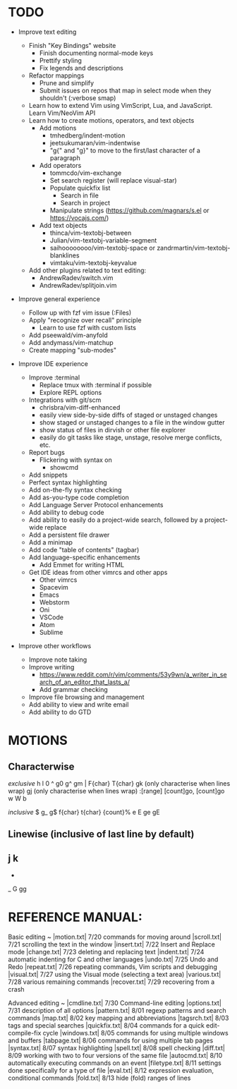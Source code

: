 TODO
================================================
- Improve text editing
	- Finish "Key Bindings" website
		- Finish documenting normal-mode keys
		- Prettify styling
		- Fix legends and descriptions
	- Refactor mappings
		- Prune and simplify
		- Submit issues on repos that map in select mode when they shouldn't (:verbose smap)
	- Learn how to extend Vim using VimScript, Lua, and JavaScript. Learn Vim/NeoVim
	  API
	- Learn how to create motions, operators, and text objects
		- Add motions
			- tmhedberg/indent-motion
			- jeetsukumaran/vim-indentwise
			- "g{" and "g}" to move to the first/last character of a paragraph
		- Add operators
			- tommcdo/vim-exchange
			- Set search register (will replace visual-star)
			- Populate quickfix list
				- Search in file
				- Search in project
			- Manipulate strings (https://github.com/magnars/s.el or https://vocajs.com/)
		- Add text objects
			- thinca/vim-textobj-between
			- Julian/vim-textobj-variable-segment
			- saihoooooooo/vim-textobj-space or zandrmartin/vim-textobj-blanklines
			- vimtaku/vim-textobj-keyvalue
	- Add other plugins related to text editing:
		- AndrewRadev/switch.vim
		- AndrewRadev/splitjoin.vim

- Improve general experience
	- Follow up with fzf vim issue (:Files)
	- Apply "recognize over recall" principle
		- Learn to use fzf with custom lists
	- Add pseewald/vim-anyfold
	- Add andymass/vim-matchup
	- Create mapping "sub-modes"

- Improve IDE experience
	- Improve :terminal
		- Replace tmux with :terminal if possible
		- Explore REPL options
	- Integrations with git/scm
		- chrisbra/vim-diff-enhanced
		- easily view side-by-side diffs of staged or unstaged changes
		- show staged or unstaged changes to a file in the window gutter
		- show status of files in dirvish or other file explorer
		- easily do git tasks like stage, unstage, resolve merge conflicts, etc.
	- Report bugs
		- Flickering with syntax on
			- showcmd
	- Add snippets
	- Perfect syntax highlighting
	- Add on-the-fly syntax checking
	- Add as-you-type code completion
	- Add Language Server Protocol enhancements
	- Add ability to debug code
	- Add ability to easily do a project-wide search, followed by a project-wide replace
	- Add a persistent file drawer
	- Add a minimap
	- Add code "table of contents" (tagbar)
	- Add language-specific enhancements
		- Add Emmet for writing HTML
	- Get IDE ideas from other vimrcs and other apps
		- Other vimrcs
		- Spacevim
		- Emacs
		- Webstorm
		- Oni
		- VSCode
		- Atom
		- Sublime

- Improve other workflows
	- Improve note taking
	- Improve writing
		- https://www.reddit.com/r/vim/comments/53y9wn/a_writer_in_search_of_an_editor_that_lasts_a/
		- Add grammar checking
	- Improve file browsing and management
	- Add ability to view and write email
	- Add ability to do GTD

MOTIONS
================================================
Characterwise
-------------
*exclusive*
h
l
0
^
g0
g^
gm
|
F{char}
T{char}
gk (only characterise when lines wrap)
gj (only characterise when lines wrap)
:[range]
[count]go, [count]go
w
W
b

*inclusive*
$
g_
g$
f{char}
t{char}
{count}%
e
E
ge
gE

Linewise (inclusive of last line by default)
-------------
j
k
-
+
_
G
gg

REFERENCE MANUAL:
================================================

Basic editing ~
|motion.txt|	7/20 commands for moving around
|scroll.txt|	7/21 scrolling the text in the window
|insert.txt|	7/22 Insert and Replace mode
|change.txt|	7/23 deleting and replacing text
|indent.txt|	7/24 automatic indenting for C and other languages
|undo.txt|	7/25 Undo and Redo
|repeat.txt|	7/26 repeating commands, Vim scripts and debugging
|visual.txt|	7/27 using the Visual mode (selecting a text area)
|various.txt|	7/28 various remaining commands
|recover.txt|	7/29 recovering from a crash

Advanced editing ~
|cmdline.txt|	7/30 Command-line editing
|options.txt|	7/31 description of all options
|pattern.txt|	8/01 regexp patterns and search commands
|map.txt|	8/02 key mapping and abbreviations
|tagsrch.txt|	8/03 tags and special searches
|quickfix.txt|	8/04 commands for a quick edit-compile-fix cycle
|windows.txt|	8/05 commands for using multiple windows and buffers
|tabpage.txt|	8/06 commands for using multiple tab pages
|syntax.txt|	8/07 syntax highlighting
|spell.txt|	8/08 spell checking
|diff.txt|	8/09 working with two to four versions of the same file
|autocmd.txt|	8/10 automatically executing commands on an event
|filetype.txt|	8/11 settings done specifically for a type of file
|eval.txt|	8/12 expression evaluation, conditional commands
|fold.txt|	8/13 hide (fold) ranges of lines
